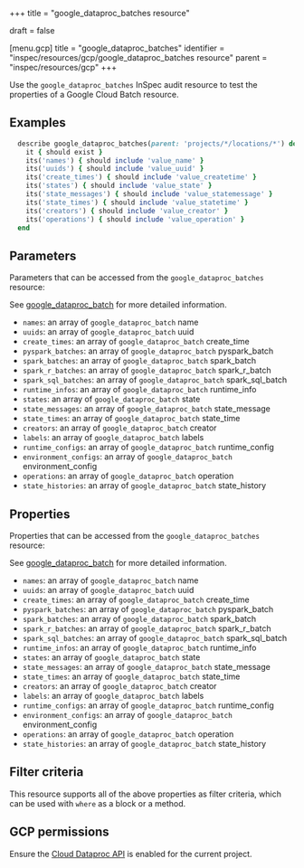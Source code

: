 +++
title = "google_dataproc_batches resource"

draft = false



[menu.gcp]
title = "google_dataproc_batches"
identifier = "inspec/resources/gcp/google_dataproc_batches resource"
parent = "inspec/resources/gcp"
+++

Use the `google_dataproc_batches` InSpec audit resource to test the properties of a Google Cloud Batch resource.

## Examples

```ruby
  describe google_dataproc_batches(parent: 'projects/*/locations/*') do
    it { should exist }
    its('names') { should include 'value_name' }
    its('uuids') { should include 'value_uuid' }
    its('create_times') { should include 'value_createtime' }
    its('states') { should include 'value_state' }
    its('state_messages') { should include 'value_statemessage' }
    its('state_times') { should include 'value_statetime' }
    its('creators') { should include 'value_creator' }
    its('operations') { should include 'value_operation' }
  end
```

## Parameters

Parameters that can be accessed from the `google_dataproc_batches` resource:

See [google_dataproc_batch](google_dataproc_batch) for more detailed information.

* `names`: an array of `google_dataproc_batch` name
* `uuids`: an array of `google_dataproc_batch` uuid
* `create_times`: an array of `google_dataproc_batch` create_time
* `pyspark_batches`: an array of `google_dataproc_batch` pyspark_batch
* `spark_batches`: an array of `google_dataproc_batch` spark_batch
* `spark_r_batches`: an array of `google_dataproc_batch` spark_r_batch
* `spark_sql_batches`: an array of `google_dataproc_batch` spark_sql_batch
* `runtime_infos`: an array of `google_dataproc_batch` runtime_info
* `states`: an array of `google_dataproc_batch` state
* `state_messages`: an array of `google_dataproc_batch` state_message
* `state_times`: an array of `google_dataproc_batch` state_time
* `creators`: an array of `google_dataproc_batch` creator
* `labels`: an array of `google_dataproc_batch` labels
* `runtime_configs`: an array of `google_dataproc_batch` runtime_config
* `environment_configs`: an array of `google_dataproc_batch` environment_config
* `operations`: an array of `google_dataproc_batch` operation
* `state_histories`: an array of `google_dataproc_batch` state_history

## Properties

Properties that can be accessed from the `google_dataproc_batches` resource:

See [google_dataproc_batch](google_dataproc_batch) for more detailed information.

* `names`: an array of `google_dataproc_batch` name
* `uuids`: an array of `google_dataproc_batch` uuid
* `create_times`: an array of `google_dataproc_batch` create_time
* `pyspark_batches`: an array of `google_dataproc_batch` pyspark_batch
* `spark_batches`: an array of `google_dataproc_batch` spark_batch
* `spark_r_batches`: an array of `google_dataproc_batch` spark_r_batch
* `spark_sql_batches`: an array of `google_dataproc_batch` spark_sql_batch
* `runtime_infos`: an array of `google_dataproc_batch` runtime_info
* `states`: an array of `google_dataproc_batch` state
* `state_messages`: an array of `google_dataproc_batch` state_message
* `state_times`: an array of `google_dataproc_batch` state_time
* `creators`: an array of `google_dataproc_batch` creator
* `labels`: an array of `google_dataproc_batch` labels
* `runtime_configs`: an array of `google_dataproc_batch` runtime_config
* `environment_configs`: an array of `google_dataproc_batch` environment_config
* `operations`: an array of `google_dataproc_batch` operation
* `state_histories`: an array of `google_dataproc_batch` state_history

## Filter criteria

This resource supports all of the above properties as filter criteria, which can be used
with `where` as a block or a method.

## GCP permissions

Ensure the [Cloud Dataproc API](https://console.cloud.google.com/apis/library/dataproc.googleapis.com) is enabled for the current project.
